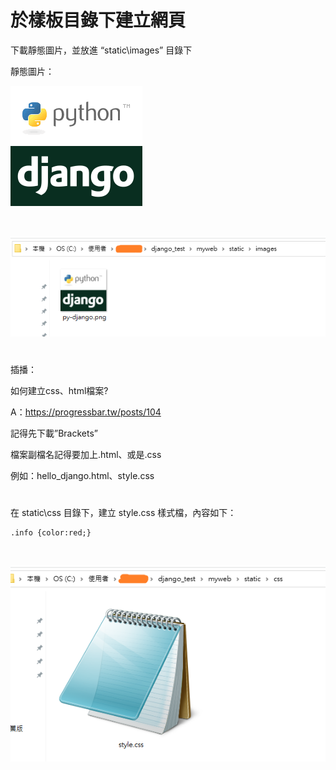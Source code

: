 # 於樣板目錄下建立網頁

下載靜態圖片，並放進 “static\images” 目錄下

靜態圖片：

![image](https://github.com/YueYue32/Django_Learning/blob/main/7.%20%E7%B6%B2%E5%9D%80%E7%9A%84%E5%B0%8D%E6%87%89%E8%88%87%E5%A7%94%E6%B4%BE/3.%20%E6%96%BC%E6%A8%A3%E6%9D%BF%E7%9B%AE%E9%8C%84%E4%B8%8B%E5%BB%BA%E7%AB%8B%E7%B6%B2%E9%A0%81/py-django.png)

<br>

![image](https://github.com/YueYue32/Django_Learning/blob/main/7.%20%E7%B6%B2%E5%9D%80%E7%9A%84%E5%B0%8D%E6%87%89%E8%88%87%E5%A7%94%E6%B4%BE/3.%20%E6%96%BC%E6%A8%A3%E6%9D%BF%E7%9B%AE%E9%8C%84%E4%B8%8B%E5%BB%BA%E7%AB%8B%E7%B6%B2%E9%A0%81/1.png)


#

插播：

如何建立css、html檔案?

A：https://progressbar.tw/posts/104


記得先下載”Brackets”

檔案副檔名記得要加上.html、或是.css

例如：hello_django.html、style.css

#

在 static\css 目錄下，建立 style.css 樣式檔，內容如下：


    .info {color:red;}

<br>

![image](https://github.com/YueYue32/Django_Learning/blob/main/7.%20%E7%B6%B2%E5%9D%80%E7%9A%84%E5%B0%8D%E6%87%89%E8%88%87%E5%A7%94%E6%B4%BE/3.%20%E6%96%BC%E6%A8%A3%E6%9D%BF%E7%9B%AE%E9%8C%84%E4%B8%8B%E5%BB%BA%E7%AB%8B%E7%B6%B2%E9%A0%81/2.png)
